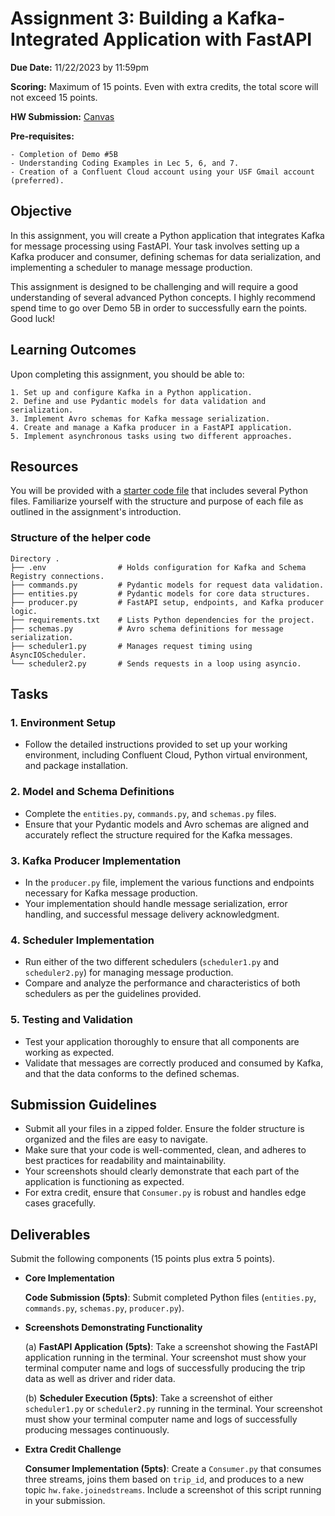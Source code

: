 # Assignment 3: Building a Kafka-Integrated Application with FastAPI

**Due Date:** 11/22/2023 by 11:59pm

**Scoring:** Maximum of 15 points. Even with extra credits, the total score will not exceed 15 points.

**HW Submission:** [Canvas](https://usfca.instructure.com/courses/1617043/assignments/7369579)

**Pre-requisites:**

    - Completion of Demo #5B 
    - Understanding Coding Examples in Lec 5, 6, and 7. 
    - Creation of a Confluent Cloud account using your USF Gmail account (preferred).

## Objective

In this assignment, you will create a Python application that integrates Kafka for message processing using FastAPI. Your task involves setting up a Kafka producer and consumer, defining schemas for data serialization, and implementing a scheduler to manage message production.

This assignment is designed to be challenging and will require a good understanding of several advanced Python concepts. I highly recommend spend time to go over Demo 5B in order to successfully earn the points. Good luck!

## Learning Outcomes

Upon completing this assignment, you should be able to:

    1. Set up and configure Kafka in a Python application.
    2. Define and use Pydantic models for data validation and serialization.
    3. Implement Avro schemas for Kafka message serialization.
    4. Create and manage a Kafka producer in a FastAPI application.
    5. Implement asynchronous tasks using two different approaches.

## Resources

You will be provided with a [starter code file](https://github.com/pandaisfast/msds682-fall2023-data-streaming/tree/main/docs/assets/msds-hw3_startcode) that includes several Python files. Familiarize yourself with the structure and purpose of each file as outlined in the assignment's introduction.

### Structure of the helper code

```
Directory .
├── .env                # Holds configuration for Kafka and Schema Registry connections.
├── commands.py         # Pydantic models for request data validation.
├── entities.py         # Pydantic models for core data structures.
├── producer.py         # FastAPI setup, endpoints, and Kafka producer logic.
├── requirements.txt    # Lists Python dependencies for the project.
├── schemas.py          # Avro schema definitions for message serialization.
├── scheduler1.py       # Manages request timing using AsyncIOScheduler.
└── scheduler2.py       # Sends requests in a loop using asyncio.
```

## Tasks

### 1. Environment Setup
- Follow the detailed instructions provided to set up your working environment, including Confluent Cloud, Python virtual environment, and package installation.

### 2. Model and Schema Definitions
- Complete the `entities.py`, `commands.py`, and `schemas.py` files. 
- Ensure that your Pydantic models and Avro schemas are aligned and accurately reflect the structure required for the Kafka messages.

### 3. Kafka Producer Implementation
- In the `producer.py` file, implement the various functions and endpoints necessary for Kafka message production.
- Your implementation should handle message serialization, error handling, and successful message delivery acknowledgment.

### 4. Scheduler Implementation
- Run either of the two different schedulers (`scheduler1.py` and `scheduler2.py`) for managing message production.
- Compare and analyze the performance and characteristics of both schedulers as per the guidelines provided.

### 5. Testing and Validation
- Test your application thoroughly to ensure that all components are working as expected.
- Validate that messages are correctly produced and consumed by Kafka, and that the data conforms to the defined schemas.

## Submission Guidelines

- Submit all your files in a zipped folder. Ensure the folder structure is organized and the files are easy to navigate.
- Make sure that your code is well-commented, clean, and adheres to best practices for readability and maintainability.
- Your screenshots should clearly demonstrate that each part of the application is functioning as expected.
- For extra credit, ensure that `Consumer.py` is robust and handles edge cases gracefully.

## Deliverables

Submit the following components (15 points plus extra 5 points).

- **Core Implementation**

    **Code Submission (5pts)**: Submit completed Python files (`entities.py`, `commands.py`, `schemas.py`, `producer.py`). 

- **Screenshots Demonstrating Functionality**
   
    (a) **FastAPI Application (5pts)**: Take a screenshot showing the FastAPI application running in the terminal. Your screenshot must show your terminal computer name and logs of successfully producing the trip data as well as driver and rider data. 

    (b) **Scheduler Execution (5pts)**: Take a screenshot of either `scheduler1.py` or `scheduler2.py` running in the terminal. Your screenshot must show your terminal computer name and logs of successfully producing messages continuously.  

- **Extra Credit Challenge**

    **Consumer Implementation (5pts)**: Create a `Consumer.py` that consumes three streams, joins them based on `trip_id`, and produces to a new topic `hw.fake.joinedstreams`. Include a screenshot of this script running in your submission.
